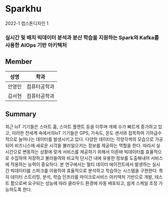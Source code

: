 # Sparkhu

2022-1 캡스톤디자인 1
### 실시간 및 배치 빅데이터 분석과 분산 학습을 지원하는 Spark와 Kafka를 사용한 AIOps 기반 아키텍처

## Member
|성명|학과|
|------|------|
|안영민|컴퓨터공학과|
|김서현|컴퓨터공학과|

## Summary

최근 IoT 기기들은 스마트 홈, 스마트 플랜트 등을 이루며 개체 수가 빠르게 증가하고 있고, 이러한 전세계 속에서의IoT 기기들은 GPS, 가속도, 온도 센서와 접목하여 기하급수적으로 늘어나는 데이터를 발생시키고 있다. 다양한 데이터는 각양각색의 모습으로 가공되어 비즈니스에 새로운 시각을 불러일으키는 정보를 제공하는 역할을 한다. 따라서 실시간으로 변동하는 상황에 맞게 서비스를 제공하기 위해서 이른바 빅데이터를 효율적으로 수집하여 저장하고 불러들여와 비교적 단시간 내에 유용한 정보를 도출해내어 서비스에 적용하는 능력이 중요하다.
본 연구에서는 멀티 데이터 에이전트에서 발생하는 실시간 빅데이터를 스파크를 이용하여 효율적으로 분석하고 학습하는 시스템을 구현한다. 특히 데이터 스트리밍,  분석, 학습 인프라를 마이크로서비스 아키텍처 기반으로 개발, 테스트 함으로써 요구되는 성능에 따라 클라우드 환경에 자동 배포되고, 쉽게 스케일 조정 가능하도록 한다.

